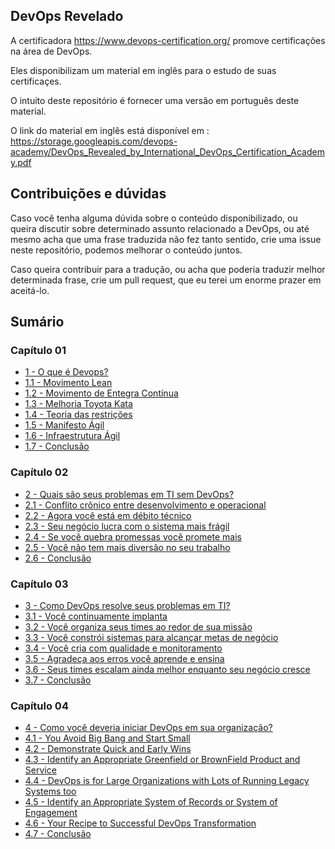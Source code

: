 ## DevOps Revelado

A certificadora https://www.devops-certification.org/ promove certificações na área de DevOps. 

Eles disponibilizam um material em inglês para o estudo de suas certificaçes.

O intuito deste repositório é fornecer uma versão em português deste material.

O link do material em inglês está disponível em : https://storage.googleapis.com/devops-academy/DevOps_Revealed_by_International_DevOps_Certification_Academy.pdf

## Contribuições e dúvidas


Caso você tenha alguma dúvida sobre o conteúdo disponibilizado, ou queira discutir sobre determinado assunto relacionado a DevOps, ou até mesmo acha que uma frase traduzida não fez tanto sentido, crie uma issue neste repositório, podemos melhorar o conteúdo juntos.


Caso queira contribuir para a tradução, ou acha que poderia traduzir melhor determinada frase, crie um pull request, que eu terei um enorme prazer em aceitá-lo.


## Sumário


### Capítulo 01


- [1 - O que é Devops?](https://github.com/lucasfantacuci/DevOpsRevelado/blob/master/CHAPTER01/1-WHATISDEVOPS.md)
- [1.1 - Movimento Lean](https://github.com/lucasfantacuci/DevOpsRevelado/blob/master/CHAPTER01/1-1-LEANMOVEMENT.md)
- [1.2 - Movimento de Entegra Contínua](https://github.com/lucasfantacuci/DevOpsRevelado/blob/master/CHAPTER01/1-2-CONTINUOUSDELIVERYMOVEMENT.md)
- [1.3 - Melhoria Toyota Kata](https://github.com/lucasfantacuci/DevOpsRevelado/blob/master/CHAPTER01/1-3-TOYOTAIMPROVEMENTKATA.md)
- [1.4 - Teoria das restrições](https://github.com/lucasfantacuci/DevOpsRevelado/blob/master/CHAPTER01/1-4-THEORYOFCONSTRAINTS.md)
- [1.5 - Manifesto Ágil](https://github.com/lucasfantacuci/DevOpsRevelado/blob/master/CHAPTER01/1-5-AGILEMANIFESTO.md)
- [1.6 - Infraestrutura Ágil](https://github.com/lucasfantacuci/DevOpsRevelado/blob/master/CHAPTER01/1-6-AGILEINFRASTRUCTURE.md)
- [1.7 - Conclusão](https://github.com/lucasfantacuci/DevOpsRevelado/blob/master/CHAPTER01/1-7-CONCLUSION.md)


### Capítulo 02 


- [2 - Quais são seus problemas em TI sem DevOps?](https://github.com/lucasfantacuci/DevOpsRevelado/blob/master/CHAPTER02/2-WHATISYOURPROBLEMSINTIWITHOUTDEVOPS.md)
- [2.1 - Conflito crônico entre desenvolvimento e operacional](https://github.com/lucasfantacuci/DevOpsRevelado/blob/master/CHAPTER02/2-1-CHRONICCONFLICTBETWEENDEVELOPMENTANDOPERATIONAL.md)
- [2.2 - Agora você está em débito técnico](https://github.com/lucasfantacuci/DevOpsRevelado/blob/master/CHAPTER02/2-2-NOWYOUAREINTECHNICALDEBT.md)
- [2.3 - Seu negócio lucra com o sistema mais frágil](https://github.com/lucasfantacuci/DevOpsRevelado/blob/master/CHAPTER02/2-3-YOURBUSINESSEARNSFROMMOSTFRAGILESYSTEMS.md)
- [2.4 - Se você quebra promessas você promete mais](https://github.com/lucasfantacuci/DevOpsRevelado/blob/master/CHAPTER02/2-4-YOUPROMISSEBIGGERIFYOUBREAKONE.md)
- [2.5 - Você não tem mais diversão no seu trabalho](https://github.com/lucasfantacuci/DevOpsRevelado/blob/master/CHAPTER02/2-5-YOUHAVENOMOREFUNATWORK.md)
- [2.6 - Conclusão](https://github.com/lucasfantacuci/DevOpsRevelado/blob/master/CHAPTER02/2-6-CONCLUSION.md)


### Capítulo 03


- [3 - Como DevOps resolve seus problemas em TI?](https://github.com/lucasfantacuci/DevOpsRevelado/blob/master/CHAPTER03/3-1-YOUCONTINUOUSLYDEPLOY.md#3---como-devops-resolve-seus-problemas-em-ti)
- [3.1 - Você continuamente implanta](https://github.com/lucasfantacuci/DevOpsRevelado/blob/master/CHAPTER03/3-1-YOUCONTINUOUSLYDEPLOY.md)
- [3.2 - Você organiza seus times ao redor de sua missão](https://github.com/lucasfantacuci/DevOpsRevelado/blob/master/CHAPTER03/3-2-YOUORGANIZEYOURTEAMSAROUNDYOURMISSION.md)
- [3.3 - Você constrói sistemas para alcançar metas de negócio](https://github.com/lucasfantacuci/DevOpsRevelado/blob/master/CHAPTER03/3-3-YOUBUILDSYSTEMSTOACHIEVEBUSINESSGOALS.md)
- [3.4 - Você cria com qualidade e monitoramento](https://github.com/lucasfantacuci/DevOpsRevelado/blob/master/CHAPTER03/3-4-YOUCREATEWITHQUALIDADEEMONITORAMENTO.md)
- [3.5 - Agradeça aos erros você aprende e ensina](https://github.com/lucasfantacuci/DevOpsRevelado/blob/master/CHAPTER03/3-5-THANKSTOERRORSYOULEARNANDTEACH.md)
- [3.6 - Seus times escalam ainda melhor enquanto seu negócio cresce](https://github.com/lucasfantacuci/DevOpsRevelado/blob/master/CHAPTER03/3-6-YOURTEAMSSCALEEVENBETTERWHILEYOURBUSINESSGETSBIGGER.md)
- [3.7 - Conclusão](https://github.com/lucasfantacuci/DevOpsRevelado/blob/master/CHAPTER03/3-7-CONCLUSION.md)


### Capítulo 04


- [4 - Como você deveria iniciar DevOps em sua organização?](https://github.com/lucasfantacuci/DevOpsRevelado/blob/master/CHAPTER04/4-HOWSHOULDYOUSTARTDEVOPSINYOURORGANIZATION.md)
- [4.1 - You Avoid Big Bang and Start Small]()
- [4.2 - Demonstrate Quick and Early Wins]()
- [4.3 - Identify an Appropriate Greenfield or BrownField Product and Service]()
- [4.4 - DevOps is for Large Organizations with Lots of Running Legacy Systems too]()
- [4.5 - Identify an Appropriate System of Records or System of Engagement]()
- [4.6 - Your Recipe to Successful DevOps Transformation]()
- [4.7 - Conclusão]()
